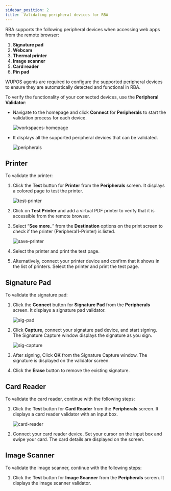 ```yaml
---
sidebar_position: 2
title:  Validating peripheral devices for RBA
---
```

RBA supports the following peripheral devices when accessing web apps from the remote browser:
1. **Signature pad**
2. **Webcam**
3. **Thermal printer**
4. **Image scanner**
5. **Card reader**
6. **Pin pad**

WUPOS agents are required to configure the supported peripheral devices to ensure they are automatically detected and functional in RBA. 

To verify the functionality of your connected devices, use the **Peripheral Validator**: 
   
- Navigate to the homepage and click **Connect** for **Peripherals** to start the validation process for each device. 
   
  ![workspaces-homepage](/img/runbook-images/workspaces-homepage.png)

- It displays all the supported peripheral devices that can be validated.

  ![peripherals](/img/runbook-images/peripherals-validator.png)

## **Printer**

To validate the printer:
1. Click the **Test** button for **Printer** from the **Peripherals** screen. It displays a colored page to test the printer.

   ![test-printer](/img/runbook-images/validate-printer.png)

3. Click on **Test Printer** and add a virtual PDF printer to verify that it is accessible from the remote browser.
4. Select “**See more**..” from the **Destination** options on the print screen to check if the printer (Peripheral1-Printer) is listed. 

   ![save-printer](/img/runbook-images/printer-save.png)

5. Select the printer and print the test page.
6. Alternatively, connect your printer device and confirm that it shows in the list of printers. Select the printer and print the test page.


## **Signature Pad**

To validate the signature pad:
1. Click the **Connect** button for **Signature Pad** from the **Peripherals** screen. It displays a signature pad validator.

   ![sig-pad](/img/runbook-images/signature-pad.png)

2. Click **Capture**, connect your signature pad device, and start signing. The Signature Capture window displays the signature as you sign.

    ![sig-capture](/img/runbook-images/signature-capture.png)

3. After signing, Click **OK** from the Signature Capture window. The signature is displayed on the validator screen.
4. Click the **Erase** button to remove the existing signature. 


## **Card Reader**

To validate the card reader, continue with the following steps:
1. Click the **Test** button for **Card Reader** from the **Peripherals** screen. It displays a card reader validator with an input box.

   ![card-reader](/img/runbook-images/card-reader.png)

3. Connect your card reader device. Set your cursor on the input box and swipe your card. The card details are displayed on the screen.

## **Image Scanner**

To validate the image scanner, continue with the following steps:
1. Click the **Test** button for **Image Scanner** from the **Peripherals** screen. It displays the image scanner validator.
